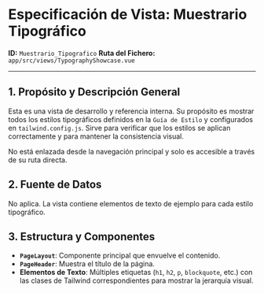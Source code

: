 # Especificación de Vista: Muestrario Tipográfico

**ID:** `Muestrario_Tipografico`
**Ruta del Fichero:** `app/src/views/TypographyShowcase.vue`

---

## 1. Propósito y Descripción General

Esta es una vista de desarrollo y referencia interna. Su propósito es mostrar todos los estilos tipográficos definidos en la `Guía de Estilo` y configurados en `tailwind.config.js`. Sirve para verificar que los estilos se aplican correctamente y para mantener la consistencia visual.

No está enlazada desde la navegación principal y solo es accesible a través de su ruta directa.

## 2. Fuente de Datos

No aplica. La vista contiene elementos de texto de ejemplo para cada estilo tipográfico.

## 3. Estructura y Componentes

- **`PageLayout`**: Componente principal que envuelve el contenido.
- **`PageHeader`**: Muestra el título de la página.
- **Elementos de Texto**: Múltiples etiquetas (`h1`, `h2`, `p`, `blockquote`, etc.) con las clases de Tailwind correspondientes para mostrar la jerarquía visual.
